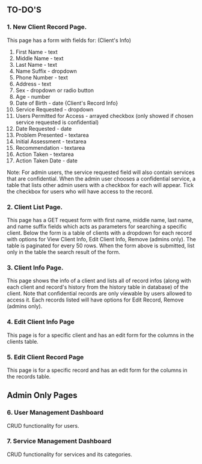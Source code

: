 ## TO-DO'S

### 1. New Client Record Page.
This page has a form with fields for:
(Client's Info)
1. First Name - text
2. Middle Name - text
3. Last Name - text
4. Name Suffix - dropdown
5. Phone Number - text
6. Address - text
7. Sex - dropdown or radio button
8. Age - number
9. Date of Birth - date
{Client's Record Info}
10. Service Requested - dropdown
11. Users Permitted for Access - arrayed checkbox (only showed if chosen service requested is confidential)
12. Date Requested - date
13. Problem Presented - textarea
14. Initial Assessment - textarea
15. Recommendation - textarea
16. Action Taken - textarea
17. Action Taken Date - date

Note: For admin users, the service requested field will also contain services that are confidential. When the admin user chooses a confidential service, a table that lists other admin users with a checkbox for each will appear. Tick the checkbox for users who will have access to the record.

### 2. Client List Page.
This page has a GET request form with first name, middle name, last name, and name suffix fields which acts as parameters for searching a specific client.
Below the form is a table of clients with a dropdown for each record with options for View Client Info, Edit Client Info, Remove (admins only). The table is paginated for every 50 rows. When the form above is submitted, list only in the table the search result of the form. 

### 3. Client Info Page.
This page shows the info of a client and lists all of record infos (along with each client and record's history from the history table in database) of the client. Note that confidential records are only viewable by users allowed to access it. Each records listed will have options for Edit Record, Remove (admins only).

### 4. Edit Client Info Page
This page is for a specific client and has an edit form for the columns in the clients table.

### 5. Edit Client Record Page
This page is for a specific record and has an edit form for the columns in the records table.

## Admin Only Pages

### 6. User Management Dashboard
CRUD functionality for users.

### 7. Service Management Dashboard
CRUD functionality for services and its categories.
